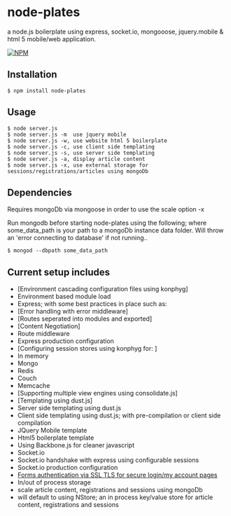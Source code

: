 # node-plates 

 a node.js boilerplate using express, socket.io, mongooose, jquery.mobile & html 5 mobile/web application.
 
 [![NPM](https://nodei.co/npm/node-plates.png?downloads=true&stars=true)](https://nodei.co/npm/node-plates/)

## Installation

    $ npm install node-plates

## Usage

    $ node server.js
    $ node server.js -m  use jquery mobile
    $ node server.js -w, use website html 5 boilerplate
    $ node server.js -c, use client side templating
    $ node server.js -s, use server side templating
    $ node server.js -a, display article content
    $ node server.js -x, use external storage for sessions/registrations/articles using mongoDb


## Dependencies

Requires mongoDb via mongoose in order to use the scale option -x

Run mongodb before starting node-plates using the following; where some_data_path is your path to
a mongoDb instance data folder.   Will throw an 'error connecting to database' if not running..

    $ mongod --dbpath some_data_path

## Current setup includes

- [Environment cascading configuration files using konphyg]
- Environment based module load
- Express; with some best practices in place such as:
 - [Error handling with error middleware]
 - [Routes seperated into modules and exported]
 - [Content Negotiation]
 - Route middleware
 - Express production configuration
- [Configuring session stores using konphyg for: ]
 - In memory
 - Mongo
 - Redis
 - Couch
 - Memcache
- [Supporting multiple view engines using consolidate.js]
- [Templating using dust.js]
 - Server side templating using dust.js
 - Client side templating using dust.js; with pre-compilation or client side compilation
- JQuery Mobile template
- Html5 boilerplate template
- Using Backbone.js for cleaner javascript
- Socket.io
 - Socket.io handshake with express using configurable sessions
 - Socket.io production configuration
- <a href="http://airasoul.blogspot.co.uk/2012/06/nodejs-boilerplate-ssltls-with-express.html">Forms authentication via SSL TLS for secure login/my account pages</a>
-  In/out of process storage
 - scale article content, registrations and sessions using mongoDb
 - will default to using NStore; an in process key/value store for article content, registrations and sessions



